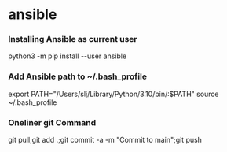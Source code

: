 # ansible



### Installing Ansible as current user
python3 -m pip install --user ansible

### Add Ansible path to ~/.bash_profile
export PATH="/Users/slj/Library/Python/3.10/bin/:$PATH"
source ~/.bash_profile

### Oneliner git Command
git pull;git add .;git commit -a -m "Commit to main";git push
